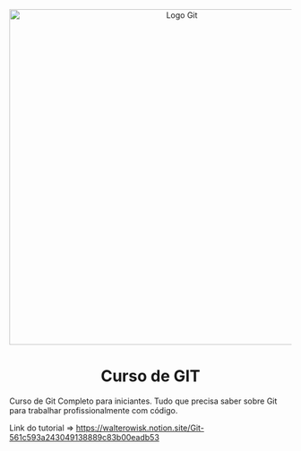 <div align="center"> <img src="https://git-scm.com/images/logos/1color-orange-lightbg@2x.png" alt="Logo Git" width="600"> 
</div> 

<h1 align="center">Curso de GIT</h1>
Curso de Git Completo para iniciantes. Tudo que precisa saber sobre Git para trabalhar profissionalmente com código.





Link do tutorial => https://walterowisk.notion.site/Git-561c593a243049138889c83b00eadb53
